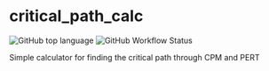 # critical_path_calc

![GitHub top language](https://img.shields.io/github/languages/top/MarioJim/critical_path_calc)
![GitHub Workflow Status](https://img.shields.io/github/workflow/status/MarioJim/critical_path_calc/Continuous%20Deployment)

Simple calculator for finding the critical path through CPM and PERT
